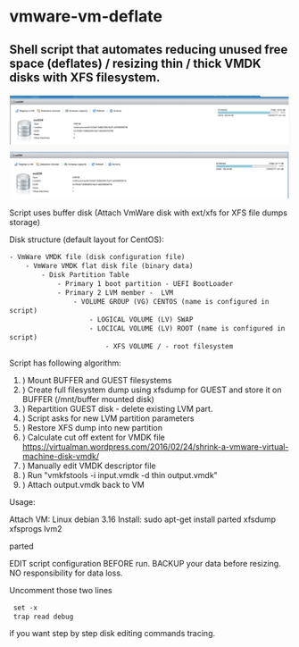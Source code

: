 # vmware-vm-deflate

## Shell script that automates reducing unused free space (deflates) / resizing thin / thick VMDK disks with XFS filesystem.
![Result of unused free space deflation](https://raw.githubusercontent.com/igor-podpalchenko/vmware-vm-deflate/master/result.png)

Script uses buffer disk (Attach VmWare disk with ext/xfs for XFS file dumps storage)

Disk structure (default layout for CentOS):

	- VmWare VMDK file (disk configuration file)
		- VmWare VMDK flat disk file (binary data)
			- Disk Partition Table
				- Primary 1 boot partition - UEFI BootLoader 
				- Primary 2 LVM member -  LVM
					- VOLUME GROUP (VG) CENTOS (name is configured in script)
						- LOGICAL VOLUME (LV) SWAP
						- LOCICAL VOLUME (LV) ROOT (name is configured in script)
							- XFS VOLUME / - root filesystem
              

Script has following algorithm:

 1.  ) Mount BUFFER and GUEST filesystems
 1.  ) Create full filesystem dump using xfsdump for GUEST and store it on BUFFER (/mnt/buffer mounted disk)
 1.  ) Repartition GUEST disk - delete existing LVM part.
 1.  ) Script asks for new LVM partition parameters
 1.  ) Restore XFS dump into new partition
 1.  ) Calculate cut off extent for VMDK file https://virtualman.wordpress.com/2016/02/24/shrink-a-vmware-virtual-machine-disk-vmdk/
 1.  ) Manually edit VMDK descriptor file
 1.  ) Run "vmkfstools -i input.vmdk -d thin output.vmdk"
 1.  ) Attach output.vmdk back to VM

Usage:

Attach VM: Linux debian 3.16
Install: 
	sudo apt-get install parted xfsdump xfsprogs lvm2


parted


EDIT script configuration BEFORE run.
BACKUP your data before resizing.
NO responsibility for data loss.

Uncomment those two lines

     set -x
     trap read debug

if you want step by step disk editing commands tracing.
